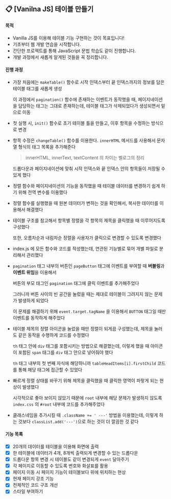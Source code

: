 ## :clipboard: [Vanilna JS] 테이블 만들기

#### 목적
- Vanilla JS를 이용해 테이블 기능 구현하는 것이 목표입니다!
- 기초부터 웹 개발 연습을 시작합니다.
- 간단한 프로젝트를 통해 JavaScript 문법 학습도 같이 진행합니다.
- 개발 과정에서 새롭게 알게된 것들을 꼭 정리합니다.

#### 진행 과정
- 가장 처음에는 `makeTable()` 함수로 시작 인덱스부터 끝 인덱스까지의 정보를 담은 테이블 태그를 새롭게 생성

  이 과정에서 `pagination()` 함수에 존재하는 이벤트가 동작했을 때, 페이지네이션을 담당하는 태그는 그대로 존재하는데, 테이블 태그가 삭제되었다가 생성되면서 밑으로 이동

- 첫 실행 시, `init()` 함수로 초기 테이블 틀을 만들고, 이후 항목을 수정하는 방식으로 변경

- 항목 수정은 `changeTable()` 함수를 이용한다. `innerHTML` 메서드를 사용해서 문자열 형식의 태그 목록을 추가해준다

  > innerHTML, innerText, textContent 의 차이는 벨로그의 정리

  드롭다운과 페이지네이션에 맞춰 시작 인덱스와 끝 인덱스 안의 항목들이 저장될 수 있게 했다

- 정렬 함수와 페이지네이션의 기능을 동작했을 때 테이블 데이터를 변경하기 쉽게 하기 위해 전역 변수를 이용했다

- 정렬 함수를 실행했을 때 원본 데이터가 변하는 것을 확인해서, 복사한 데이터를 이용해서 해결했다

- 테이블 구조를 참고해서 항목별 정렬을 각 항목의 제목을 클릭했을 때 이루어지도록 구성했다

  또한, 오름차순과 내림차순 정렬을 사용자가 클릭으로 변경할 수 있도록 변경했다

- index.js 에 모든 함수와 코드를 작성했는데, 연관된 기능별로 묶어 개별 파일로 분리해서 관리했다

- `pagination` 태그 내부의 버튼인 `pageButton` 태그에 이벤트를 부여할 때 **버블링**과 **이벤트 위임**을 이용해서

  버튼의 부모 태그인 `pagination` 태그에 클릭 이벤트를 추가해주었다

  그러니까 버튼 사이의 빈 공간을 눌렀을 때는 제대로 테이블이 그려지지 않는 문제가 발생하게 되었다

  이 문제를 해결하기 위해 `event.target.tagName` 을 이용해서 `BUTTON` 태그일 때만 이벤트를 동작하게 해주었다

- 테이블 제목의 정렬 아이콘을 눌렀을 때만 정렬이 되게끔 구성했는데, 제목을 눌러도 같은 동작을 수행하게 코드를 수정했다

  `th` 태그 안에 `div` 태그를 포함시키는 방법으로 해결했는데, 이렇게 했을 때 아이콘이 포함된 `span` 태그를 `div` 태그 안으로 넣어줘야 했다

  `th` 태그 내부의 첫 번째 자식에 해당하니까 `tableHeadItems[i].firstChild` 코드를 통해 해당 태그에 접근할 수 있었다

- 빠르게 정렬 상태를 바꾸기 위해 제목을 클릭했을 때 클릭한 영역이 파랗게 되는 현상이 발생했다

  시각적으로 좋아 보이지 않았기 때문에 `root` 내부에 해당 문제가 발생하지 않도록 `index.css` 의 `#root` 내부에 코드를 추가해주었다

- 클래스네임을 추가시킬 때 `.className += ' ---'` 방법을 이용했는데, 이렇게 하는 것보다 `classList.add('---')`으로 하는 것이 더 깔끔한 것 같다

#### 기능 목록
- [x] 20개의 데이터를 테이블을 이용해 화면에 출력
- [x] 한 테이블에 데이터가 4개, 8개씩 출력되게 변경할 수 있는 드롭다운
- [x] 드롭다운 항목 변경 시 테이블도 같이 변경되게 `event` 달아주기
- [x] 각 페이지로 이동할 수 있도록 번호와 화살표를 활용
- [x] 페이지 이동 시 페이지 기능이 테이블보다 위에 위치하는 현상
- [x] 현재 페이지 강조 기능
- [x] 전체적인 코드 구조 개선
- [x] 스타일 부여하기
